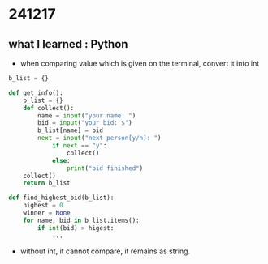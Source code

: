# 241217
## what I learned : Python
- when comparing value which is given on the terminal, convert it into int
```python
b_list = {}

def get_info():
	b_list = {}
	def collect():
		name = input("your name: ")
		bid = input("your bid: $")
		b_list[name] = bid
		next = input("next person[y/n]: ")
			if next == "y":
				collect()
			else:
				print("bid finished")
	collect()
	return b_list

def find_highest_bid(b_list):
	highest = 0
	winner = None
	for name, bid in b_list.items():
		if int(bid) > higest:
			...
```

- without int, it cannot compare, it remains as string.